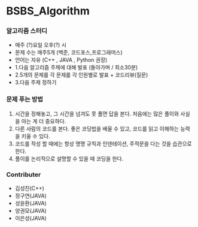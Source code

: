 # BSBS_Algorithm

### 알고리즘 스터디

- 매주 (?)요일 오후(?) 시
- 문제 수는 매주5개 (백준, 코드포스,프로그래머스)
- 언어는 자유 (C++ , JAVA , Python 권장)
- 1.다음 알고리즘 주제에 대해 발표 (돌아가며 / 최소30분)
- 2.5개의 문제를 각 문제를 각 인원별로 발표 + 코드리뷰(질문)
- 3.다음 주제 정하기

### 문제 푸는 방법

1. 시간을 정해놓고, 그 시간을 넘겨도 못 풀면 답을 본다. 처음에는 많은 풀이와 사실을 아는 게 더 중요하다.
2. 다른 사람의 코드를 본다. 좋은 코딩법을 배울 수 있고, 코드를 읽고 이해하는 능력을 키울 수 있다.
3. 코드를 작성 할 때에는 항상 명명 규칙과 인덴테이션, 주적문을 다는 것을 습관으로 한다.
4. 풀이를 논리적으로 설명할 수 있을 때 코딩을 한다.

### Contributer
- 김성진(C++)
- 정구연(JAVA)
- 성윤환(JAVA)
- 양권모(JAVA)
- 이은성(JAVA)
